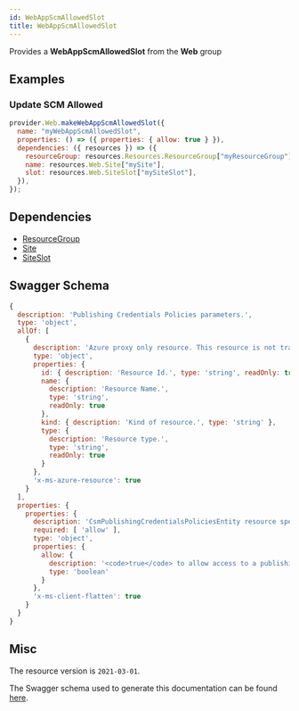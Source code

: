 ```yaml
---
id: WebAppScmAllowedSlot
title: WebAppScmAllowedSlot
---
```

Provides a **WebAppScmAllowedSlot** from the **Web** group
## Examples
### Update SCM Allowed
```js
provider.Web.makeWebAppScmAllowedSlot({
  name: "myWebAppScmAllowedSlot",
  properties: () => ({ properties: { allow: true } }),
  dependencies: ({ resources }) => ({
    resourceGroup: resources.Resources.ResourceGroup["myResourceGroup"],
    name: resources.Web.Site["mySite"],
    slot: resources.Web.SiteSlot["mySiteSlot"],
  }),
});

```
## Dependencies
- [ResourceGroup](../Resources/ResourceGroup.md)
- [Site](../Web/Site.md)
- [SiteSlot](../Web/SiteSlot.md)
## Swagger Schema
```js
{
  description: 'Publishing Credentials Policies parameters.',
  type: 'object',
  allOf: [
    {
      description: 'Azure proxy only resource. This resource is not tracked by Azure Resource Manager.',
      type: 'object',
      properties: {
        id: { description: 'Resource Id.', type: 'string', readOnly: true },
        name: {
          description: 'Resource Name.',
          type: 'string',
          readOnly: true
        },
        kind: { description: 'Kind of resource.', type: 'string' },
        type: {
          description: 'Resource type.',
          type: 'string',
          readOnly: true
        }
      },
      'x-ms-azure-resource': true
    }
  ],
  properties: {
    properties: {
      description: 'CsmPublishingCredentialsPoliciesEntity resource specific properties',
      required: [ 'allow' ],
      type: 'object',
      properties: {
        allow: {
          description: '<code>true</code> to allow access to a publishing method; otherwise, <code>false</code>.',
          type: 'boolean'
        }
      },
      'x-ms-client-flatten': true
    }
  }
}
```
## Misc
The resource version is `2021-03-01`.

The Swagger schema used to generate this documentation can be found [here](https://github.com/Azure/azure-rest-api-specs/tree/main/specification/web/resource-manager/Microsoft.Web/stable/2021-03-01/WebApps.json).
